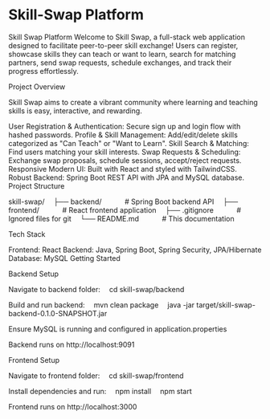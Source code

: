 # Skill-Swap Platform

Skill Swap Platform
Welcome to Skill Swap, a full-stack web application designed to facilitate peer-to-peer skill exchange! Users can register, showcase skills they can teach or want to learn, search for matching partners, send swap requests, schedule exchanges, and track their progress effortlessly.

Project Overview

Skill Swap aims to create a vibrant community where learning and teaching skills is easy, interactive, and rewarding.

User Registration & Authentication: Secure sign up and login flow with hashed passwords.
Profile & Skill Management: Add/edit/delete skills categorized as "Can Teach" or "Want to Learn".
Skill Search & Matching: Find users matching your skill interests.
Swap Requests & Scheduling: Exchange swap proposals, schedule sessions, accept/reject requests.
Responsive Modern UI: Built with React and styled with TailwindCSS.
Robust Backend: Spring Boot REST API with JPA and MySQL database.
Project Structure

skill-swap/
 ├── backend/    # Spring Boot backend API
 ├── frontend/    # React frontend application
 ├── .gitignore    # Ignored files for git
 └── README.md    # This documentation

Tech Stack

Frontend: React
Backend: Java, Spring Boot, Spring Security, JPA/Hibernate
Database: MySQL
Getting Started

Backend Setup

Navigate to backend folder:
 cd skill-swap/backend

Build and run backend:
 mvn clean package
 java -jar target/skill-swap-backend-0.1.0-SNAPSHOT.jar

Ensure MySQL is running and configured in application.properties

Backend runs on http://localhost:9091

Frontend Setup

Navigate to frontend folder:
 cd skill-swap/frontend

Install dependencies and run:
 npm install
 npm start

Frontend runs on http://localhost:3000
